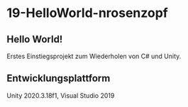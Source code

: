 # 19-HelloWorld-nrosenzopf
 
## Hello World!
Erstes Einstiegsprojekt zum Wiederholen von C# und Unity.

## Entwicklungsplattform
Unity 2020.3.18f1, Visual Studio 2019
